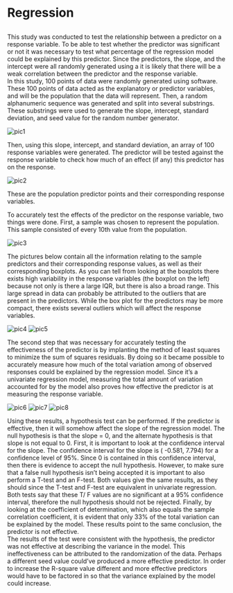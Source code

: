 # Regression
## 
 This study was conducted to test the relationship between a predictor on a response 
variable. To be able to test whether the predictor was significant or not it was necessary to test 
what percentage of the regression model could be explained by this predictor. Since the 
predictors, the slope, and the intercept were all randomly generated using a  it is likely that there 
will be a weak correlation between the predictor and the response variable.  
 In this study, 100 points of data were randomly generated using software. These 100 
points of data acted as the explanatory or predictor variables, and will be the population that the 
data will represent.  Then, a random alphanumeric sequence was generated and split into several 
substrings. These substrings were used to generate the slope, intercept, standard deviation, and 
seed value for the random number generator.  

![pic1](/stats/pic1.png)

Then, using this slope, intercept, and standard deviation, an array of 100 response variables were 
generated. The predictor will be tested against the response variable to check how much of an 
effect (if any) this predictor has on the response. 

![pic2](/stats/pic2.png)

These are the population predictor points and their corresponding response variables. 

  To accurately test the effects of the predictor on the response variable, two things were 
done. First, a sample was chosen to represent the population. This sample consisted of every 10th 
value from the population.

![pic3](/stats/pic3.png)

The pictures below contain all the information relating to the sample predictors and their 
corresponding response values, as well as their corresponding boxplots. As you can tell from 
looking at the boxplots there exists high variability in the response variables (the boxplot on the 
left) because not only is there a large IQR, but there is also a broad range. This large spread in 
data can probably be attributed to the outliers that are present in the predictors. While the box 
plot for the predictors may be more compact, there exists several outliers which will affect the 
response variables.  
 
![pic4](/stats/pic4.png) ![pic5](/stats/pic5.png)

The second step that was necessary for accurately testing the effectiveness of the 
predictor is by implanting the method of least squares to minimize the sum of squares residuals. 
By doing so it became possible to accurately measure how much of the total variation among of 
observed responses could be explained by the regression model. Since it’s a univariate regression 
model, measuring the total amount of variation accounted for by the model also proves how 
effective the predictor is at measuring the response variable.

![pic6](/stats/pic6.png) ![pic7](/stats/pic7.png) ![pic8](/stats/pic8.png)

  Using these results, a hypothesis test can be performed. If the predictor is effective, then it will 
somehow affect the slope of the regression model. The null hypothesis is that the slope = 0, and 
the alternate hypothesis is that slope is not equal to 0. First, it is important to look at the 
confidence interval for the slope. The confidence interval for the slope is ( -0.581, 7.794) for a 
confidence level of 95%. Since 0 is contained in this confidence interval, then there is evidence 
to accept the null hypothesis. However, to make sure that a false null hypothesis isn’t being 
accepted it is important to also perform a T-test and an F-test. Both values give the same results, 
as they should since the T-test and F-test are equivalent in univariate regression. Both tests say 
that these T/ F values are no significant at a 95% confidence interval, therefore the null 
hypothesis should not be rejected. Finally, by looking at the coefficient of determination, which 
also equals the sample correlation coefficient, it is evident that only 33% of the total variation 
can be explained by the model. These results point to the same conclusion, the predictor is not 
effective.  
 The results of the test were consistent with the hypothesis, the predictor was not effective 
at describing the variance in the model. This ineffectiveness can be attributed to the 
randomization of the data. Perhaps a different seed value could’ve produced a more effective 
predictor. In order to increase the R-square value different and more effective predictors would 
have to be factored in so that the variance explained by the model could increase.
